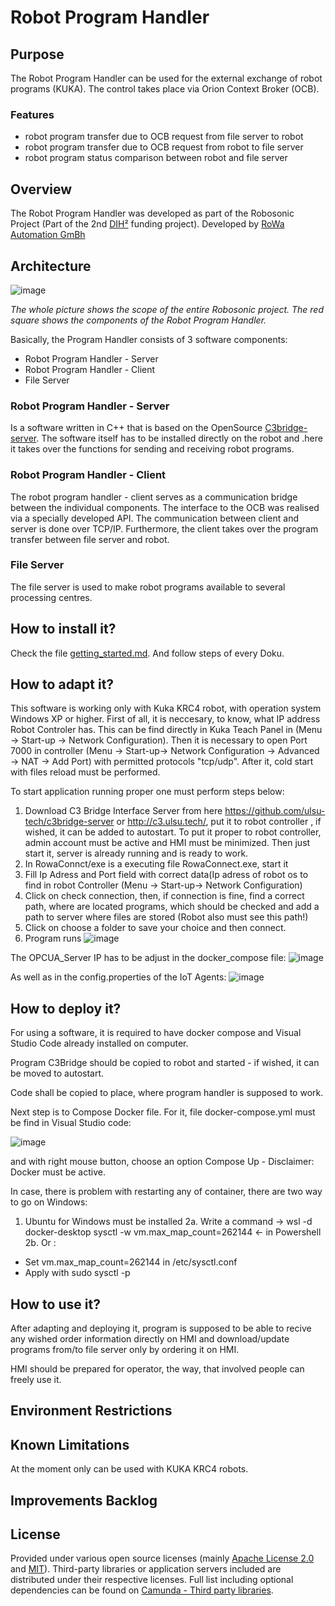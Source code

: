 # Robot Program Handler

## Purpose
The Robot Program Handler can be used for the external exchange of robot programs (KUKA). 
The control takes place via Orion Context Broker (OCB).

### Features
  - robot program transfer due to OCB request from file server to robot
  - robot program transfer due to OCB request from robot to file server
  - robot program status comparison between robot and file server

## Overview
The Robot Program Handler was developed as part of the Robosonic Project (Part of the 2nd [DIH²](http://www.dih-squared.eu/) funding project). Developed by [RoWa Automation GmBh](https://www.rowa-automation.at/)

## Architecture

![image](https://user-images.githubusercontent.com/102011176/175545628-99c261eb-96fb-4027-bb92-cadaf4a25932.png)

*The whole picture shows the scope of the entire Robosonic project. The red square shows the components of the Robot Program Handler.*

Basically, the Program Handler consists of 3 software components:
  - Robot Program Handler - Server
  - Robot Program Handler - Client
  - File Server

### Robot Program Handler - Server
Is a software written in C++ that is based on the OpenSource [C3bridge-server](https://github.com/ulsu-tech/c3bridge-server).
The software itself has to be installed directly on the robot and .here it takes over the functions for sending and receiving robot programs.

### Robot Program Handler - Client
The robot program handler - client serves as a communication bridge between the individual components.
The interface to the OCB was realised via a specially developed API. The communication between client and server is done over TCP/IP. Furthermore, the client takes over the program transfer between file server and robot.

### File Server
The file server is used to make robot programs available to several processing centres.


## How to install it?

Check the file [getting_started.md](/docs/getting_started.md). And follow steps of every Doku.

## How to adapt it?

This software is working only with Kuka KRC4 robot, with operation system Windows XP or higher. 
First of all, it is neccesary, to know, what IP address Robot Controler has. This can be find directly in Kuka Teach Panel in (Menu -> Start-up -> Network Configuration).
Then it is necessary to open Port 7000 in controller (Menu -> Start-up->  Network Configuration -> Advanced -> NAT -> Add Port) with permitted protocols "tcp/udp". After it, cold start with files reload must be performed. 

To start application running proper one must perform steps below:
1. Download C3 Bridge Interface Server from here https://github.com/ulsu-tech/c3bridge-server or http://c3.ulsu.tech/, put it to robot controller , if wished, it can be added to autostart. To put it proper to robot controller, admin account must be active and HMI must be minimized. Then just start it, server is already running and is ready to work.
2. In RowaConnct/exe is a executing file RowaConnect.exe, start it
3. Fill Ip Adress and Port field with correct data(Ip adress of robot os to find in robot Controller  (Menu -> Start-up->  Network Configuration)
4. Click on check connection, then, if connection is fine, find a correct path, where are located programs, which should be checked and add a path to server where files are stored (Robot also must see this path!)
5. Click on choose a folder to save your choice and then connect.
6. Program runs
![image](https://user-images.githubusercontent.com/103100980/187377224-612c7a82-ccaa-4008-9daa-21d2624af2bc.png)



The OPCUA_Server IP has to be adjust in the docker_compose file:
![image](https://user-images.githubusercontent.com/103100980/176501183-013f9ca7-a3fc-497f-81fd-5b1f726c0db6.png)

As well as in the config.properties of the IoT Agents:
![image](https://user-images.githubusercontent.com/103100980/176501471-5ff6d2e1-5905-4e63-8934-2c8e8e681225.png)

## How to deploy it?

For using a software, it is required to have docker compose and Visual Studio Code already installed on computer.

Program C3Bridge should be copied to robot and started - if wished, it can be moved to autostart. 

Code shall be copied to place, where program handler is supposed to work. 

Next step is to Compose Docker file. For it, file docker-compose.yml must be find in Visual Studio code:

![image](https://user-images.githubusercontent.com/103100980/176618480-dc39ad00-c259-440c-b9c3-495f8674e4f2.png)

and with right mouse button, choose an option Compose Up - Disclaimer: Docker must be active. 

In case, there is problem with restarting any of container, there are two way to go on Windows: 
1. Ubuntu for Windows must be installed
2a. Write a command -> wsl -d docker-desktop sysctl -w vm.max_map_count=262144 <- in Powershell
2b. Or :
- Set vm.max_map_count=262144 in /etc/sysctl.conf
- Apply with sudo sysctl -p

## How to use it?

After adapting and deploying it, program is supposed to be able to recive any wished order information directly on HMI and download/update programs from/to file server only by ordering it on HMI. 

HMI should be prepared for operator, the way, that involved people can freely use it. 

## Environment Restrictions

## Known Limitations
At the moment only can be used with KUKA KRC4 robots. 

## Improvements Backlog

## License
Provided under various open source licenses (mainly [Apache License 2.0](http://www.apache.org/licenses/LICENSE-2.0.html) and [MIT](http://opensource.org/licenses/MIT)). Third-party libraries or application servers included are distributed under their respective licenses. Full list including optional dependencies can be found on [Camunda - Third party libraries](https://docs.camunda.org/manual/7.15/introduction/third-party-libraries/).
